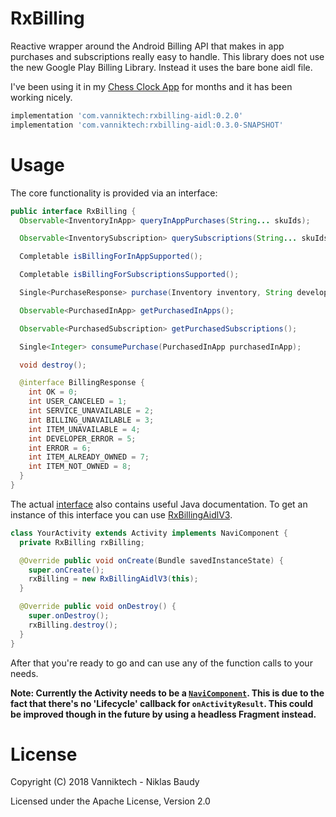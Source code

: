 # RxBilling

Reactive wrapper around the Android Billing API that makes in app purchases and subscriptions really easy to handle. This library does not use the new Google Play Billing Library. Instead it uses the bare bone aidl file.

I've been using it in my [Chess Clock App](https://play.google.com/store/apps/details?id=com.vanniktech.chessclock) for months and it has been working nicely.

```groovy
implementation 'com.vanniktech:rxbilling-aidl:0.2.0'
implementation 'com.vanniktech:rxbilling-aidl:0.3.0-SNAPSHOT'
```

# Usage

The core functionality is provided via an interface:

```java
public interface RxBilling {
  Observable<InventoryInApp> queryInAppPurchases(String... skuIds);

  Observable<InventorySubscription> querySubscriptions(String... skuIds);

  Completable isBillingForInAppSupported();

  Completable isBillingForSubscriptionsSupported();

  Single<PurchaseResponse> purchase(Inventory inventory, String developerPayload);

  Observable<PurchasedInApp> getPurchasedInApps();

  Observable<PurchasedSubscription> getPurchasedSubscriptions();

  Single<Integer> consumePurchase(PurchasedInApp purchasedInApp);

  void destroy();

  @interface BillingResponse {
    int OK = 0;
    int USER_CANCELED = 1;
    int SERVICE_UNAVAILABLE = 2;
    int BILLING_UNAVAILABLE = 3;
    int ITEM_UNAVAILABLE = 4;
    int DEVELOPER_ERROR = 5;
    int ERROR = 6;
    int ITEM_ALREADY_OWNED = 7;
    int ITEM_NOT_OWNED = 8;
  }
}
```

The actual [interface](rxbilling/src/main/java/com/vanniktech/rxbilling/RxBilling.java) also contains useful Java documentation. To get an instance of this interface you can use [RxBillingAidlV3](rxbilling-aidl/src/main/java/com/vanniktech/rxbilling/aidl/RxBillingAidlV3.java).

```java
class YourActivity extends Activity implements NaviComponent {
  private RxBilling rxBilling;

  @Override public void onCreate(Bundle savedInstanceState) {
    super.onCreate();
    rxBilling = new RxBillingAidlV3(this);
  }

  @Override public void onDestroy() {
    super.onDestroy();
    rxBilling.destroy();
  }
}
```

After that you're ready to go and can use any of the function calls to your needs.

**Note: Currently the Activity needs to be a [`NaviComponent`](https://github.com/trello/navi/blob/2.x/navi/src/main/java/com/trello/navi2/NaviComponent.java). This is due to the fact that there's no 'Lifecycle' callback for `onActivityResult`. This could be improved though in the future by using a headless Fragment instead.**

# License

Copyright (C) 2018 Vanniktech - Niklas Baudy

Licensed under the Apache License, Version 2.0
